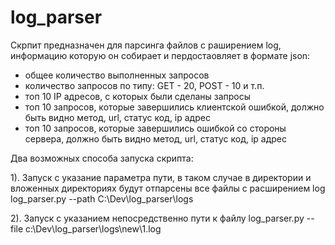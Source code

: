 # log_parser
Скрпит предназначен для парсинга файлов с раширением log, информацию которую он собирает и пердостаовляет в формате json:
- общее количество выполненных запросов
- количество запросов по типу: GET - 20, POST - 10 и т.п.
- топ 10 IP адресов, с которых были сделаны запросы
- топ 10 запросов, которые завершились клиентской ошибкой, должно быть видно метод, url, статус код, ip адрес
- топ 10 запросов, которые завершились ошибкой со стороны сервера, должно быть видно метод, url, статус код, ip адрес

Два возможных способа запуска скрипта:

1). Запуск с указание параметра пути, в таком случае в директории и вложенных директориях будут отпарсены все файлы с расширением log log_parser.py --path C:\Dev\log_parser\logs


2). Запуск с указанием непосредственно пути к файлу log_parser.py --file c:\Dev\log_parser\logs\new\1.log
